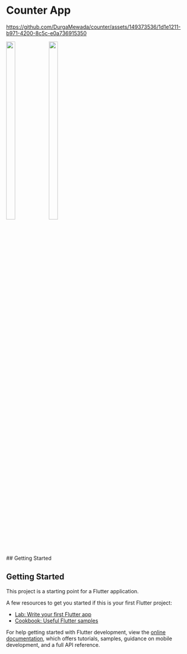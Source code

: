 # Counter App
https://github.com/DurgaMewada/counter/assets/149373536/1d1e1211-b971-4200-8c5c-e0a736915350

<p >
  <img src = "https://github.com/DurgaMewada/counter/assets/149373536/ba7bd8e3-04d8-4650-8954-1266ec7290bd" width=22% height=35% >
  <img src = "https://github.com/DurgaMewada/counter/assets/149373536/6a5b6542-af64-4abd-8edc-8b40f2e15492" width=22% height=35% >
</p>
## Getting Started

## Getting Started

This project is a starting point for a Flutter application.

A few resources to get you started if this is your first Flutter project:

- [Lab: Write your first Flutter app](https://docs.flutter.dev/get-started/codelab)
- [Cookbook: Useful Flutter samples](https://docs.flutter.dev/cookbook)

For help getting started with Flutter development, view the
[online documentation](https://docs.flutter.dev/), which offers tutorials,
samples, guidance on mobile development, and a full API reference.
